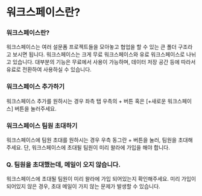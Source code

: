 # 워크스페이스란?

### 워크스페이스란?

워크스페이스는 여러 설문폼 프로젝트들을 모아놓고 협업을 할 수 있는 큰 폴더 구조라고 보시면 됩니다. 워크스페이스는 크게 무료 워크스페이스와 유료 워크스페이스로 나뉘고 있습니다. 대부분의 기능은 무료에서 사용이 가능하며, 데이터 저장 공간 등에 따라서 유료로 전환하여 사용하실 수 있습니다.

### 워크스페이스 추가하기

워크스페이스 추가를 원하시는 경우 좌측 탭 우측의 + 버튼 혹은 [+새로운 워크스페이스] 버튼을 눌러주세요.

### 워크스페이스 팀원 초대하기

워크스페이스에 팀원 초대를 원하시는 경우 우측 동그란 + 버튼을 눌러, 팀원을 초대해주세요. 단, 워크스페이스에 초대될 팀원이 미리 왈라에 가입을 해야 합니다. 

### Q. 팀원을 초대했는데, 메일이 오지 않습니다.

워크스페이스에 초대될 팀원이 미리 왈라에 가입 되어있는지 확인해주세요. 미리 가입이 되어있지 않은 경우, 초대 메일이 가지 않는 문제가 발생할 수 있습니다.